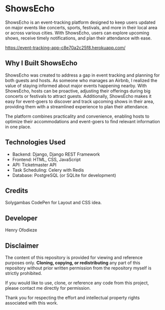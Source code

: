 # ShowsEcho

ShowsEcho is an event-tracking platform designed to keep users updated on major events like concerts, sports, festivals, and more in their local area or across various cities. With ShowsEcho, users can explore upcoming shows, receive timely notifications, and plan their attendance with ease.

https://event-tracking-app-c8e70a2c25f8.herokuapp.com/

## Why I Built ShowsEcho

ShowsEcho was created to address a gap in event tracking and planning for both guests and hosts. As someone who manages an Airbnb, I realized the value of staying informed about major events happening nearby. With ShowsEcho, hosts can be proactive, adjusting their offerings during big concerts or festivals to attract guests. Additionally, ShowsEcho makes it easy for event-goers to discover and track upcoming shows in their area, providing them with a streamlined experience to plan their attendance.

The platform combines practicality and convenience, enabling hosts to optimize their accommodations and event-goers to find relevant information in one place.


## Technologies Used

- Backend: Django, Django REST Framework
- Frontend: HTML, CSS, JavaScript
- API: Ticketmaster API
- Task Scheduling: Celery with Redis
- Database: PostgreSQL (or SQLite for development)

## Credits
Solygambas CodePen for Layout and CSS idea.

## Developer
Henry Ofodieze


## Disclaimer

The content of this repository is provided for viewing and reference purposes only. **Cloning, copying, or redistributing** any part of this repository without prior written permission from the repository myself is strictly prohibited.

If you would like to use, clone, or reference any code from this project, please contact me directly for permission.

Thank you for respecting the effort and intellectual property rights associated with this work.


